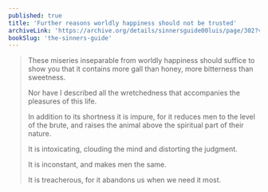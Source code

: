 ```yaml
---
published: true
title: 'Further reasons worldly happiness should not be trusted'
archiveLink: 'https://archive.org/details/sinnersguide00luis/page/302?view=theater'
bookSlug: 'the-sinners-guide'
---
```


> These miseries inseparable from worldly happiness should suffice to show you that it contains more gall than honey, more bitterness than sweetness.
>
> Nor have I described all the wretchedness that accompanies the pleasures of this life.
>
> In addition to its shortness it is impure, for it reduces men to the level of the brute, and raises the animal above the spiritual part of their nature.
>
> It is intoxicating, clouding the mind and distorting the judgment.
>
> It is inconstant, and makes men the same.
>
> It is treacherous, for it abandons us when we need it most.
